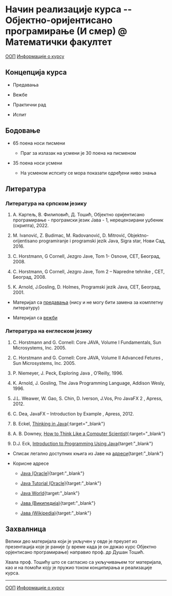 # Начин реализације курса -- Објектно-оријентисано програмирање (И смер) @ Математички факултет

[ООП](../README.md) [Информације о курсу](README.md)

## Концепција курса

- Предавања

- Вежбе

- Практични рад

- Испит

## Бодовање

- 65 поена носи писмени

  - Праг за излазак на усмени је 30 поена на писменом

- 35 поена носи усмени

  - На усменом испситу се мора показати одређени ниво знања

## Литература

### Литература на српском језику

1. А. Картељ, В. Филиповић, Д. Тошић, Објектно оријентисано програмирање - програмски језик Јава - 1, нерецензирани уџбеник (скрипта), 2022.

2. M. Ivanović, Z. Budimac, M. Radovanović, D. Mitrović, Objektno-orijentisano programiranje i programski jezik Java, Sigra star, Нови Сад, 2016.

3. C. Horstmann, G Cornell, Jezgro Jave, Tom 1- Оsnove, CET, Београд, 2008.

4. C. Horstmann, G Cornell, Jezgro Jave, Tom 2 – Napredne tehnike , CET, Београд, 2008.

5. K. Arnold, J.Gosling, D. Holmes, Programski jezik Java, CET, Београд, 2001.

- Материјал са [предавања](../predavanja/README-2022-23.md) (нису и не могу бити замена за комплетну литературу)

- Материјал са [вежби](../vezbe/README.md)

### Литература на енглеском језику

1. C. Horstmann and G. Cornell: Core JAVA, Volume I Fundamentals, Sun Microsystems, Inc. 2005.

2. C. Horstmann and G. Cornell: Core JAVA, Volume II Advanced Fetures , Sun Microsystems, Inc. 2005.

3. P. Niemeyer, J. Peck, Exploring Java , O’Reilly, 1996.

4. K. Arnold, J. Gosling, The Java Programming Language, Addison Wesly, 1996.

5. J.L. Weawer, W. Gao, S. Chin, D. Iverson, J.Vos, Pro JavaFX 2 , Apress, 2012.

6. C. Dea, JavaFX – Introduction by Example , Apress, 2012.

7. B. Eckel, [Thinking in Java](https://archive.org/details/TIJ4CcR1/page/n3){:target="_blank"}

8. А. B. Downey, [How to Think Like a Computer Scientist](http://www.vias.org/javacourse){:target="_blank"}

9. D.J. Eck, [Introduction to Programming Using Java](http://math.hws.edu/javanotes){target:"_blank"}

- Списак легално доступних књига из Јаве на [адреси](http://www.computer-books.us/java.php){target:"_blank"}

- Корисне адресе

  - [Java (Oracle)](https://www.oracle.com/topics/technologies/newtojava/programming-center.html){target:"_blank"}
  
  - [Java Tutorial (Oracle)](http://docs.oracle.com/javase/tutorial/){target:"_blank"}
  
  - [Java World](http://www.javaworld.com/){target:"_blank"}

  - [Јава (Википедија)](http://sr.wikipedia.org/sr/Јава_(програмски_језик)){target:"_blank"}

  - [Јава (Wikipedia)](http://en.wikipedia.org/wiki/Java_(programming_language)){target:"_blank"}

## Захвалница

Велики део материјала који је укључен у овде је преузет из презентација које је раније (у време када је он
држао курс Објектно орјентисано програмирање) направио проф. др Душан Тошић.

Хвала проф. Тошићу што се сагласио са укључивањем тог материјала, као и на помоћи коју је пружио током конципирања и реализације курса.

---

[ООП](../README.md) [Информације о курсу](README.md)
